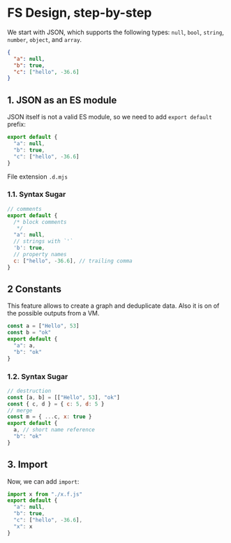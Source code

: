# FS Design, step-by-step

We start with JSON, which supports the following types: `null`, `bool`, `string`, `number`, `object`, and `array`.

```json
{
  "a": null,
  "b": true,
  "c": ["hello", -36.6]
}
```

## 1. JSON as an ES module 

JSON itself is not a valid ES module, so we need to add `export default` prefix:

```js
export default {
  "a": null,
  "b": true,
  "c": ["hello", -36.6]
}
```

File extension `.d.mjs`

### 1.1. Syntax Sugar

```js
// comments
export default {
  /* block comments
   */
  "a": null,
  // strings with `'`
  'b': true,
  // property names
  c: ["hello", -36.6], // trailing comma
}
```

## 2 Constants

This feature allows to create a graph and deduplicate data. Also it is on of the possible outputs from a VM.

```js
const a = ["Hello", 53]
const b = "ok"
export default {
  "a": a,
  "b": "ok"
}
```

### 1.2. Syntax Sugar

```js
// destruction
const [a, b] = [["Hello", 53], "ok"]
const { c, d } = { c: 5, d: 5 }
// merge
const m = { ...c, x: true }
export default {
  a, // short name reference
  "b": "ok"
}
```

## 3. Import

Now, we can add `import`:

```js
import x from "./x.f.js"
export default {
  "a": null,
  "b": true,
  "c": ["hello", -36.6],
  "x": x
}
```

